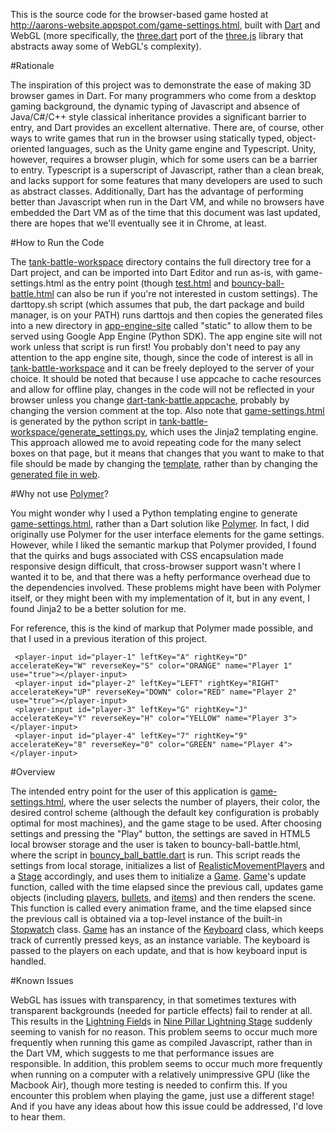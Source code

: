 This is the source code for the browser-based game hosted at http://aarons-website.appspot.com/game-settings.html, built with [Dart](https://www.dartlang.org/) and WebGL (more specifically, the [three.dart](https://github.com/threeDart/three.dart) port of the [three.js](http://www.threejs.org) library that abstracts away some of WebGL's complexity).

#Rationale

The inspiration of this project was to demonstrate the ease of making 3D browser games in Dart. For many programmers who come from a desktop gaming background, the dynamic typing of Javascript and absence of Java/C#/C++ style classical inheritance provides a significant barrier to entry, and Dart provides an excellent alternative. There are, of course, other ways to write games that run in the browser using statically typed, object-oriented languages, such as the Unity game engine and Typescript. Unity, however, requires a browser plugin, which for some users can be a barrier to entry. Typescript is a superscript of Javascript, rather than a clean break, and lacks support for some features that many developers are used to such as abstract classes. Additionally, Dart has the advantage of performing better than Javascript when run in the Dart VM, and while no browsers have embedded the Dart VM as of the time that this document was last updated, there are hopes that we'll eventually see it in Chrome, at least.

#How to Run the Code

The [tank-battle-workspace](tank-battle-workspace) directory contains the full directory tree for a Dart project, and can be imported into Dart Editor and run as-is, with game-settings.html as the entry point (though [test.html](test.html) and [bouncy-ball-battle.html](bouncy-ball-battle.html) can also be run if you're not interested in custom settings). The darttopy.sh script (which assumes that pub, the dart package and build manager, is on your PATH) runs darttojs and then copies the generated files into a new directory in [app-engine-site](app-engine-site) called "static" to allow them to be served using Google App Engine (Python SDK). The app engine site will not work unless that script is run first! You probably don't need to pay any attention to the app engine site, though, since the code of interest is all in [tank-battle-workspace](tank-battle-workspace) and it can be freely deployed to the server of your choice. It should be noted that because I use appcache to cache resources and allow for offline play, changes in the code will not be reflected in your browser unless you change [dart-tank-battle.appcache](tank-battle-workspace/web/dart-tank-battle.appcache), probably by changing the version comment at the top. Also note that [game-settings.html](tank-battle-workspace/web/game-settings.html) is generated by the python script in [tank-battle-workspace/generate_settings.py](tank-battle-workspace/generate_settings.py), which uses the Jinja2 templating engine. This approach allowed me to avoid repeating code for the many select boxes on that page, but it means that changes that you want to make to that file should be made by changing the [template](tank-battle-workspace/templates/game-settings-template.html), rather than by changing the [generated file in web](tank-battle-workspace/web/game-settings.html).

#Why not use [Polymer](http://www.polymer-project.org/)?

You might wonder why I used a Python templating engine to generate [game-settings.html](tank-battle-workspace/web/game-settings.html), rather than a Dart solution like [Polymer](http://www.polymer-project.org/). In fact, I did originally use Polymer for the user interface elements for the game settings. However, while I liked the semantic markup that Polymer provided, I found that the quirks and bugs associated with CSS encapsulation made responsive design difficult, that cross-browser support wasn't where I wanted it to be, and that there was a hefty performance overhead due to the dependencies involved. These problems might have been with Polymer itself, or they might been with my implementation of it, but in any event, I found Jinja2 to be a better solution for me.

For reference, this is the kind of markup that Polymer made possible, and that I used in a previous iteration of this project.

```
 <player-input id="player-1" leftKey="A" rightKey="D" accelerateKey="W" reverseKey="S" color="ORANGE" name="Player 1" use="true"></player-input>
 <player-input id="player-2" leftKey="LEFT" rightKey="RIGHT" accelerateKey="UP" reverseKey="DOWN" color="RED" name="Player 2" use="true"></player-input>
 <player-input id="player-3" leftKey="G" rightKey="J" accelerateKey="Y" reverseKey="H" color="YELLOW" name="Player 3"></player-input>
 <player-input id="player-4" leftKey="7" rightKey="9" accelerateKey="8" reverseKey="0" color="GREEN" name="Player 4"></player-input>
```

#Overview

The intended entry point for the user of this application is [game-settings.html](tank-battle-workspace/web/game-settings.html), where the user selects the number of players, their color, the desired control scheme (although the default key configuration is probably optimal for most machines), and the game stage to be used.  After choosing settings and pressing the "Play" button, the settings are saved in HTML5 local browser storage and the user is taken to bouncy-ball-battle.html, where the script in [bouncy_ball_battle.dart](tank-battle-workspace/web/bouncyballbattle.dart) is run. This script reads the settings from local storage, initializes a list of [RealisticMovementPlayers](web/player.dart) and a [Stage](web/stage.dart) accordingly, and uses them to initialize a [Game](web/game.dart). [Game](web/game.dart)'s update function, called with the time elapsed since the previous call, updates game objects (including [players](web/player.dart), [bullets](web/player.dart), and [items](web/item.dart)) and then renders the scene. This function is called every animation frame, and the time elapsed since the previous call is obtained via a top-level instance of the built-in [Stopwatch](https://api.dartlang.org/apidocs/channels/stable/dartdoc-viewer/dart-core.Stopwatch) class. [Game](web/game.dart) has an instance of the [Keyboard](web/keyboard.dart) class, which keeps track of currently pressed keys, as an instance variable. The keyboard is passed to the players on each update, and that is how keyboard input is handled.

#Known Issues

WebGL has issues with transparency, in that sometimes textures with transparent backgrounds (needed for particle effects) fail to render at all. This results in the [Lightning Field](web/obstacles.dart)s in [Nine Pillar Lightning Stage](web/nine_pillar_stage.dart) suddenly seeming to vanish for no reason. This problem seems to occur much more frequently when running this game as compiled Javascript, rather than in the Dart VM, which suggests to me that performance issues are responsible. In addition, this problem seems to occur much more frequently when running on a computer with a relatively unimpressive GPU (like the Macbook Air), though more testing is needed to confirm this. If you encounter this problem when playing the game, just use a different stage! And if you have any ideas about how this issue could be addressed, I'd love to hear them.